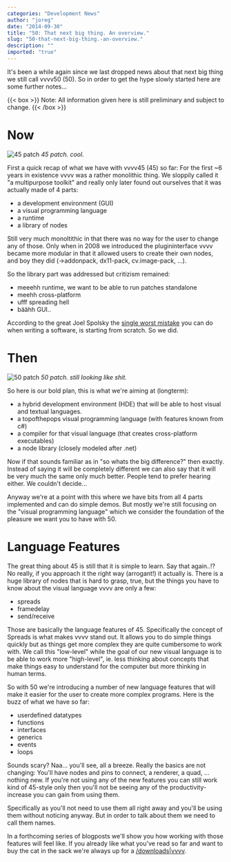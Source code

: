 ```yaml
---
categories: "Development News"
author: "joreg"
date: "2014-09-30"
title: "50: That next big thing. An overview."
slug: "50-that-next-big-thing.-an-overview."
description: ""
imported: "true"
---
```



It's been a while again since we last dropped news about that next big thing we still call vvvv50 (50). So in order to get the hype slowly started here are some further notes...

{{< box >}}
Note:
All information given here is still preliminary and subject to change. 
{{< /box >}}

# Now
![45 patch](45-patch.png)
*45 patch. cool.*

First a quick recap of what we have with vvvv45 (45) so far: For the first ~6 years in existence vvvv was a rather monolithic thing. We sloppily called it "a multipurpose toolkit" and really only later found out ourselves that it was actually made of 4 parts: 
* a development environment (GUI)
* a visual programming language
* a runtime 
* a library of nodes

Still very much monoltithic in that there was no way for the user to change any of those. Only when in 2008 we introduced the plugininterface vvvv became more modular in that it allowed users to create their own nodes, and boy they did (->addonpack, dx11-pack, cv.image-pack, ...). 

So the library part was addressed but critizism remained: 
* meeehh runtime, we want to be able to run patches standalone 
* meehh cross-platform
* ufff spreading hell
* bäähh GUI..

According to the great Joel Spolsky the [single worst mistake](http://www.joelonsoftware.com/articles/fog0000000069.html) you can do when writing a software, is starting from scratch. So we did. 

# Then
![50 patch](50-patch.png)
*50 patch. still looking like shit.*


So here is our bold plan, this is what we're aiming at (longterm):
* a hybrid development environment (HDE) that will be able to host visual and textual languages. 
* a topofthepops visual programming language (with features known from c#)
* a compiler for that visual language (that creates cross-platform executables)
* a node library (closely modeled after .net)

Now if that sounds familiar as in "so whats the big difference?" then exactly. Instead of saying it will be completely different we can also say that it will be very much the same only much better. People tend to prefer hearing either. We couldn't decide...

Anyway we're at a point with this where we have bits from all 4 parts implemented and can do simple demos. But mostly we're still focusing on the "visual programming language" which we consider the foundation of the pleasure we want you to have with 50.

# Language Features
The great thing about 45 is still that it is simple to learn. Say that again..!? No really, if you approach it the right way (arrogant!) it actually is. There is a huge library of nodes that is hard to grasp, true, but the things you have to know about the visual language vvvv are only a few:
* spreads
* framedelay
* send/receive

Those are basically the language features of 45. Specifically the concept of Spreads is what makes vvvv stand out. It allows you to do simple things quickly but as things get more complex they are quite cumbersome to work with. We call this "low-level" while the goal of our new visual language is to be able to work more "high-level", ie. less thinking about concepts that make things easy to understand for the computer but more thinking in human terms. 

So with 50 we're introducing a number of new language features that will make it easier for the user to create more complex programs. Here is the buzz of what we have so far:
* userdefined datatypes
* functions
* interfaces
* generics
* events
* loops

Sounds scary? Naa... you'll see, all a breeze. Really the basics are not changing: You'll have nodes and pins to connect, a renderer, a quad, ... nothing new. If you're not using any of the new features you can still work kind of 45-style only then you'll not be seeing any of the productivity-increase you can gain from using them. 

Specifically as you'll not need to use them all right away and you'll be using them without noticing anyway. But in order to talk about them we need to call them names.

In a forthcoming series of blogposts we'll show you how working with those features will feel like. If you already like what you've read so far and want to buy the cat in the sack we're always up for a [/downloads|vvvv](flattr).
